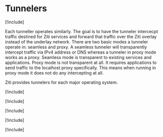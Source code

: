 # Tunnelers

[!include[](~/ziti/clients/tunneler-overview.md)]

Each tunneller operates similarly. The goal is to have the tunneler intercecpt traffic destined for Ziti
services and forward that traffic over the Ziti overlay instead of the underlay network.  There are two basic modes a
tunneler operate in: seamless and proxy. A seamless tunneler will transparently intercept traffic via IPv4 address or
DNS whereas a tunneler in proxy mode works as a proxy. Seamless mode is transparent to existing services and
applications. Proxy mode is not transparent at all. It requires applications to send traffic to the localhost proxy
specifically. This means when running in proxy mode it does not do any intercepting at all.

Ziti provides tunnelers for each major operating system.

[!include[](./linux.md)]

[!include[](./windows.md)]

[!include[](./android.md)]

[!include[](./iOS.md)]

[!include[](./macos.md)]
